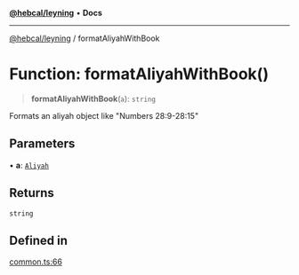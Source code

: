 [**@hebcal/leyning**](../README.md) • **Docs**

***

[@hebcal/leyning](../globals.md) / formatAliyahWithBook

# Function: formatAliyahWithBook()

> **formatAliyahWithBook**(`a`): `string`

Formats an aliyah object like "Numbers 28:9-28:15"

## Parameters

• **a**: [`Aliyah`](../type-aliases/Aliyah.md)

## Returns

`string`

## Defined in

[common.ts:66](https://github.com/hebcal/hebcal-leyning/blob/686daf91ca80e1487976aba775587a09727384c4/src/common.ts#L66)
